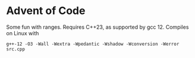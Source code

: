 # Advent of Code

Some fun with ranges. Requires C++23, as supported by gcc 12. Compiles on Linux with
```
g++-12 -O3 -Wall -Wextra -Wpedantic -Wshadow -Wconversion -Werror src.cpp
```
